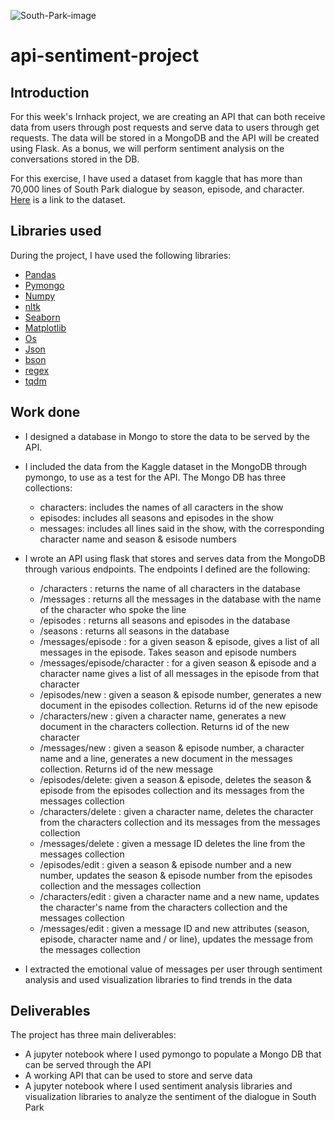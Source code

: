 ![South-Park-image](https://cnet4.cbsistatic.com/img/9MbycUhBYwyOxNK7SAv6LaUooPc=/1200x675/2019/05/10/274dd528-b38a-4029-a0e3-52c3d0061600/south-park.jpg)

# api-sentiment-project

## Introduction

For this week's Irnhack project, we are creating an API that can both receive data from users through post requests and serve data to users through get requests. The data will be stored in a MongoDB and the API will be created using Flask. As a bonus, we will perform sentiment analysis on the conversations stored in the DB. 

For this exercise, I have used a dataset from kaggle that has more than 70,000 lines of South Park dialogue by season, episode, and character. [Here](https://www.kaggle.com/tovarischsukhov/southparklines) is a link to the dataset. 

## Libraries used

During the project, I have used the following libraries:
- [Pandas](https://pandas.pydata.org/)
- [Pymongo](https://pymongo.readthedocs.io/en/stable/)
- [Numpy](https://numpy.org/doc/)
- [nltk](https://www.nltk.org)
- [Seaborn](https://seaborn.pydata.org)
- [Matplotlib](https://matplotlib.org/stable/contents.html)
- [Os](https://docs.python.org/3/library/os.html)
- [Json](https://docs.python.org/3/library/json.html)
- [bson](https://pymongo.readthedocs.io/en/stable/api/bson/index.html)
- [regex](https://docs.python.org/3/library/re.html)
- [tqdm](https://pypi.org/project/tqdm/)

## Work done

- I designed a database in Mongo to store the data to be served by the API.
- I included the data from the Kaggle dataset in the MongoDB through pymongo, to use as a test for the API. The Mongo DB has three collections:
    - characters: includes the names of all caracters in the show
    - episodes: includes all seasons and episodes in the show
    - messages: includes all lines said in the show, with the corresponding character name and season & esisode numbers
- I wrote an API using flask that stores and serves data from the MongoDB through various endpoints. The endpoints I defined are the following:
    - /characters : returns the name of all characters in the database
    - /messages : returns all the messages in the database with the name of the character who spoke the line
    - /episodes : returns all seasons and episodes in the database
    - /seasons : returns all seasons in the database
    - /messages/episode : for a given season & episode, gives a list of all messages in the episode. Takes season and episode numbers
    - /messages/episode/character : for a given season & episode and a character name gives a list of all messages in the episode from that character
    - /episodes/new : given a season & episode number, generates a new document in the episodes collection. Returns id of the new episode
    - /characters/new : given a character name, generates a new document in the characters collection. Returns id of the new character
    - /messages/new : given a season & episode number, a character name and a line, generates a new document in the messages collection. Returns id of the new message
    - /episodes/delete: given a season & episode, deletes the season & episode from the episodes collection and its messages from the messages collection
    - /characters/delete : given a character name, deletes the character from the characters collection and its messages from the messages collection
    - /messages/delete : given a message ID deletes the line from the messages collection
    - /episodes/edit : given a season & episode number and a new number, updates the season & episode number from the episodes collection and the messages collection
    - /characters/edit : given a character name and a new name, updates the character's name from the characters collection and the messages collection
    - /messages/edit : given a message ID and new attributes (season, episode, character name and / or line), updates the message from the messages collection

- I extracted the emotional value of messages per user through sentiment analysis and used visualization libraries to find trends in the data


## Deliverables

The project has three main deliverables:
- A jupyter notebook where I used pymongo to populate a Mongo DB that can be served through the API
- A working API that can be used to store and serve data
- A jupyter notebook where I used sentiment analysis libraries and visualization libraries to analyze the sentiment of the dialogue in South Park